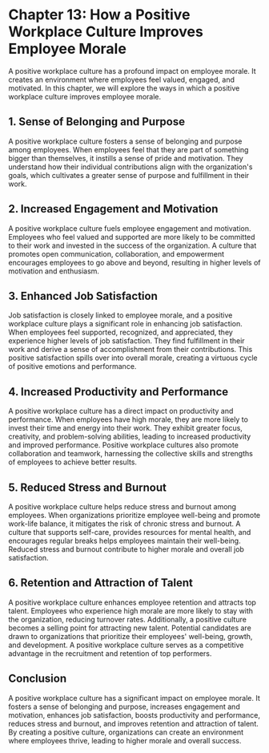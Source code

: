 Chapter 13: How a Positive Workplace Culture Improves Employee Morale
=====================================================================

A positive workplace culture has a profound impact on employee morale. It creates an environment where employees feel valued, engaged, and motivated. In this chapter, we will explore the ways in which a positive workplace culture improves employee morale.

**1. Sense of Belonging and Purpose**
-------------------------------------

A positive workplace culture fosters a sense of belonging and purpose among employees. When employees feel that they are part of something bigger than themselves, it instills a sense of pride and motivation. They understand how their individual contributions align with the organization's goals, which cultivates a greater sense of purpose and fulfillment in their work.

**2. Increased Engagement and Motivation**
------------------------------------------

A positive workplace culture fuels employee engagement and motivation. Employees who feel valued and supported are more likely to be committed to their work and invested in the success of the organization. A culture that promotes open communication, collaboration, and empowerment encourages employees to go above and beyond, resulting in higher levels of motivation and enthusiasm.

**3. Enhanced Job Satisfaction**
--------------------------------

Job satisfaction is closely linked to employee morale, and a positive workplace culture plays a significant role in enhancing job satisfaction. When employees feel supported, recognized, and appreciated, they experience higher levels of job satisfaction. They find fulfillment in their work and derive a sense of accomplishment from their contributions. This positive satisfaction spills over into overall morale, creating a virtuous cycle of positive emotions and performance.

**4. Increased Productivity and Performance**
---------------------------------------------

A positive workplace culture has a direct impact on productivity and performance. When employees have high morale, they are more likely to invest their time and energy into their work. They exhibit greater focus, creativity, and problem-solving abilities, leading to increased productivity and improved performance. Positive workplace cultures also promote collaboration and teamwork, harnessing the collective skills and strengths of employees to achieve better results.

**5. Reduced Stress and Burnout**
---------------------------------

A positive workplace culture helps reduce stress and burnout among employees. When organizations prioritize employee well-being and promote work-life balance, it mitigates the risk of chronic stress and burnout. A culture that supports self-care, provides resources for mental health, and encourages regular breaks helps employees maintain their well-being. Reduced stress and burnout contribute to higher morale and overall job satisfaction.

**6. Retention and Attraction of Talent**
-----------------------------------------

A positive workplace culture enhances employee retention and attracts top talent. Employees who experience high morale are more likely to stay with the organization, reducing turnover rates. Additionally, a positive culture becomes a selling point for attracting new talent. Potential candidates are drawn to organizations that prioritize their employees' well-being, growth, and development. A positive workplace culture serves as a competitive advantage in the recruitment and retention of top performers.

**Conclusion**
--------------

A positive workplace culture has a significant impact on employee morale. It fosters a sense of belonging and purpose, increases engagement and motivation, enhances job satisfaction, boosts productivity and performance, reduces stress and burnout, and improves retention and attraction of talent. By creating a positive culture, organizations can create an environment where employees thrive, leading to higher morale and overall success.
